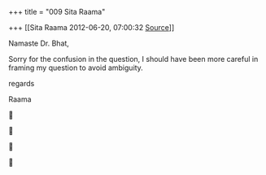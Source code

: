 +++
title = "009 Sita Raama"

+++
[[Sita Raama	2012-06-20, 07:00:32 [Source](https://groups.google.com/g/samskrita/c/NE548M5hFtA)]]



Namaste Dr. Bhat,

Sorry for the confusion in the question, I should have been more careful in framing my question to avoid ambiguity.

  

regards

Raama  
  









